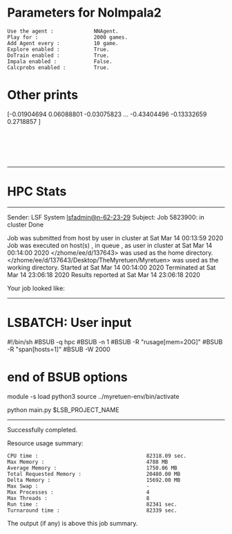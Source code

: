 # Parameters for NoImpala2

    Use the agent :             NNAgent.
    Play for :                  2000 games.
    Add Agent every :           10 game.
    Explore enabled :           True.
    DoTrain enabled :           True.
    Impala enabled :            False.
    Calcprobs enabled :         True.

# Other prints

[-0.01904694  0.06088801 -0.03075823 ... -0.43404496 -0.13332659
  0.2718857 ]

 <br /> 
 <br /> 
 <br /> 
 <br />

---------------------------------------------------------------------------------------------------------------------

# HPC Stats


------------------------------------------------------------
Sender: LSF System <lsfadmin@n-62-23-29>
Subject: Job 5823900: <NNAgent1NoImpala2> in cluster <dcc> Done

Job <NNAgent1NoImpala2> was submitted from host <n-62-30-6> by user <s183905> in cluster <dcc> at Sat Mar 14 00:13:59 2020
Job was executed on host(s) <n-62-23-29>, in queue <hpc>, as user <s183905> in cluster <dcc> at Sat Mar 14 00:14:00 2020
</zhome/ee/d/137643> was used as the home directory.
</zhome/ee/d/137643/Desktop/TheMyretuen/Myretuen> was used as the working directory.
Started at Sat Mar 14 00:14:00 2020
Terminated at Sat Mar 14 23:06:18 2020
Results reported at Sat Mar 14 23:06:18 2020

Your job looked like:

------------------------------------------------------------
# LSBATCH: User input
#!/bin/sh
#BSUB -q hpc
#BSUB -n 1
#BSUB -R "rusage[mem=20G]"
#BSUB -R "span[hosts=1]"
#BSUB -W 2000
# end of BSUB options

module -s load python3
source ../myretuen-env/bin/activate

python main.py $LSB_PROJECT_NAME


------------------------------------------------------------

Successfully completed.

Resource usage summary:

    CPU time :                                   82318.09 sec.
    Max Memory :                                 4788 MB
    Average Memory :                             1750.06 MB
    Total Requested Memory :                     20480.00 MB
    Delta Memory :                               15692.00 MB
    Max Swap :                                   -
    Max Processes :                              4
    Max Threads :                                8
    Run time :                                   82341 sec.
    Turnaround time :                            82339 sec.

The output (if any) is above this job summary.

